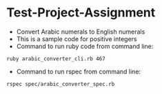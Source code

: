 # Test-Project-Assignment
* Convert Arabic numerals to English numerals
* This is a sample code for positive integers
* Command to run ruby code from command line: 
```
ruby arabic_converter_cli.rb 467
```
* Command to run rspec from command line: 
```
rspec spec/arabic_converter_spec.rb
```
